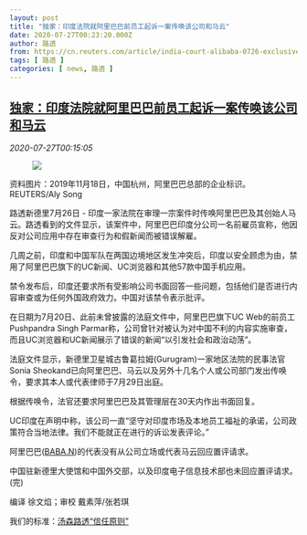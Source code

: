 ```yaml
---
layout: post
title: "独家：印度法院就阿里巴巴前员工起诉一案传唤该公司和马云"
date: 2020-07-27T00:23:20.000Z
author: 路透
from: https://cn.reuters.com/article/india-court-alibaba-0726-exclusive-sun-idCNKCS24S00W
tags: [ 路透 ]
categories: [ news, 路透 ]
---
```

<!--1595809400000-->
[独家：印度法院就阿里巴巴前员工起诉一案传唤该公司和马云](https://cn.reuters.com/article/india-court-alibaba-0726-exclusive-sun-idCNKCS24S00W)
------

<div>
<div><i>2020-07-27T00:15:05</i></div><div class="StandardArticleBody_body"><div class="PrimaryAsset_container"><div class="Image_container" tabindex="-1"><figure class="Image_zoom" style="padding-bottom:"><div class="LazyImage_container LazyImage_dark" style="background-image:none"><img src="//s4.reutersmedia.net/resources/r/?m=02&amp;d=20200727&amp;t=2&amp;i=1527204041&amp;r=LYNXNPEG6Q009&amp;w=600" aria-label="资料图片：2019年11月18日，中国杭州，阿里巴巴总部的企业标识。REUTERS/Aly Song"/><div class="LazyImage_image LazyImage_fallback" style="background-image:url(//s4.reutersmedia.net/resources/r/?m=02&amp;d=20200727&amp;t=2&amp;i=1527204041&amp;r=LYNXNPEG6Q009&amp;w=600);background-position:center center;background-color:inherit"></div></div><div class="Image_expand-button" aria-label="Expand Image Slideshow" role="button" tabindex="0"></div></figure><figcaption><div class="Image_caption"><span>资料图片：2019年11月18日，中国杭州，阿里巴巴总部的企业标识。REUTERS/Aly Song</span></div></figcaption></div></div><p>路透新德里7月26日 - 印度一家法院在审理一宗案件时传唤阿里巴巴及其创始人马云。路透看到的文件显示，该案件中，阿里巴巴印度分公司一名前雇员宣称，他因反对公司应用中存在审查行为和假新闻而被错误解雇。 </p><p>几周之前，印度和中国军队在两国边境地区发生冲突后，印度以安全顾虑为由，禁用了阿里巴巴旗下的UC新闻、UC浏览器和其他57款中国手机应用。 </p><p>禁令发布后，印度还要求所有受影响公司书面回答一些问题，包括他们是否进行内容审查或为任何外国政府效力。中国对该禁令表示批评。 </p><p>在日期为7月20日、此前未曾披露的法庭文件中，阿里巴巴旗下UC Web的前员工Pushpandra Singh Parmar称，公司曾针对被认为对中国不利的内容实施审查，而且UC浏览器和UC新闻展示了错误的新闻“以引发社会和政治动荡”。 </p><p>法庭文件显示，新德里卫星城古鲁葛拉姆(Gurugram)一家地区法院的民事法官Sonia Sheokand已向阿里巴巴、马云以及另外十几名个人或公司部门发出传唤令，要求其本人或代表律师于7月29日出庭。 </p><p>根据传唤令，法官还要求阿里巴巴及其管理层在30天内作出书面回复。 </p><p>UC印度在声明中称，该公司一直“坚守对印度市场及本地员工福祉的承诺，公司政策符合当地法律。我们不能就正在进行的诉讼发表评论。” </p><p>阿里巴巴(<span id="symbol_BABA.N_0"><a href="//www.reuters.com/companies/BABA.N">BABA.N</a></span>)的代表没有从公司立场或代表马云回应置评请求。 </p><p>中国驻新德里大使馆和中国外交部，以及印度电子信息技术部也未回应置评请求。(完) </p><div class="Attribution_container"><div class="Attribution_attribution"><p class="Attribution_content">编译 徐文焰；审校 戴素萍/张若琪 </p></div></div><div class="StandardArticleBody_trustBadgeContainer"><span class="StandardArticleBody_trustBadgeTitle">我们的标准：</span><span class="trustBadgeUrl"><a href="https://www.thomsonreuters.cn/content/dam/openweb/documents/pdf/china/brochures/about-us-1.pdf">汤森路透“信任原则”</a></span></div></div>
</div>
